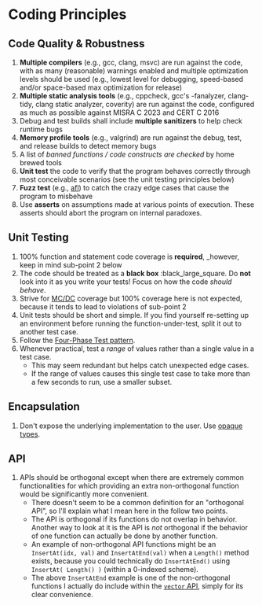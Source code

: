 # Coding Principles

## Code Quality & Robustness
1. **Multiple compilers** (e.g., gcc, clang, msvc) are run against the code, with as many (reasonable) warnings enabled and multiple optimization levels should be used (e.g., lowest level for debugging, speed-based and/or space-based max optimization for release)
2. **Multiple static analysis tools** (e.g., cppcheck, gcc's -fanalyzer, clang-tidy, clang static analyzer, coverity) are run against the code, configured as much as possible against MISRA C 2023 and CERT C 2016
3. Debug and test builds shall include **multiple sanitizers** to help check runtime bugs
4. **Memory profile tools** (e.g., valgrind) are run against the debug, test, and release builds to detect memory bugs
5. A list of _banned functions / code constructs are checked_ by home brewed tools
6. **Unit test** the code to verify that the program behaves correctly through most conceivable scenarios (see the unit testing principles below)
7. **Fuzz test** (e.g., [afl](https://lcamtuf.coredump.cx/afl/)) to catch the crazy edge cases that cause the program to misbehave
8. Use **asserts** on assumptions made at various points of execution. These asserts should abort the program on internal paradoxes.

## Unit Testing
1. 100% function and statement code coverage is **required**, _however, keep in mind sub-point 2 below
2. The code should be treated as a **black box** :black_large_square. Do **not** look into it as you write your tests! Focus on how the code _should behave_.
3. Strive for [MC/DC](https://en.wikipedia.org/wiki/Modified_condition/decision_coverage) coverage but 100% coverage here is not expected, because it tends to lead to violations of sub-point 2
4. Unit tests should be short and simple. If you find yourself re-setting up an environment before running the function-under-test, split it out to another test case.
5. Follow the [Four-Phase Test pattern](http://xunitpatterns.com/Four%20Phase%20Test.html).
6. Whenever practical, test a _range_ of values rather than a single value in a test case.
   - This may seem redundant but helps catch unexpected edge cases.
   - If the range of values causes this single test case to take more than a few seconds to run, use a smaller subset.

## Encapsulation
1. Don't expose the underlying implementation to the user. Use [opaque types](https://stackoverflow.com/questions/2301454/what-defines-an-opaque-type-in-c-and-when-are-they-necessary-and-or-useful).

## API
1. APIs should be orthogonal except when there are extremely common functionalities for which providing an extra non-orthogonal function would be significantly more convenient.
   - There doesn't seem to be a common definition for an "orthogonal API", so I'll explain what I mean here in the follow two points.
   - The API is orthogonal if its functions do not overlap in behavior. Another way to look at it is the API is _not_ orthogonal if the behavior of one function can actually be done by another function.
   - An example of non-orthogonal API functions might be an `InsertAt(idx, val)` and `InsertAtEnd(val)` when a `Length()` method exists, because you could technically do `InsertAtEnd()` using `InsertAt( Length() )` (within a 0-indexed scheme).
   - The above `InsertAtEnd` example is one of the non-orthogonal functions I actually do include within the [`vector` API](./vector/vector.h), simply for its clear convenience.
